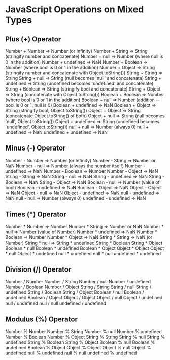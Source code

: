 JavaScript Operations on Mixed Types
====================================

Plus (+) Operator
-----------------
Number + Number       => Number (or Infinity)
Number + String       => String (stringify number and concatenate)
Number + null         => Number (where null is 0 in the addition)
Number + undefined    => NaN
Number + Boolean      => Number (where bool is 0 or 1 in the addition)
Number + Object       => String (stringify number and concatenate with Object.toString())
String + String       => String
String + null         => String (null becomes 'null' and concatenate)
String + undefined    => String (undefined becomes 'undefined' and concatenate)
String + Boolean      => String (stringify bool and concatenate)
String + Object       => String (concatenate with Object.toString())
Boolean + Boolean     => Number (where bool is 0 or 1 in the addition)
Boolean + null        => Number (addition -- bool is 0 or 1, null is 0)
Boolean + undefined   => NaN
Boolean + Object      => String (stringify bool, Object.toString())
Object + Object       => String (concatenate Object.toString() of both)
Object + null         => String (null becomes 'null', Object.toString())
Object + undefined    => String (undefined becomes 'undefined', Object.toString())
null + null           => Number (always 0)
null + undefined      => NaN
undefined + undefined => NaN

Minus (-) Operator
------------------
Number - Number       => Number (or Infinity)
Number - String       => Number or NaN
Number - null         => Number (always the number itself)
Number - undefined    => NaN
Number - Boolean      => Number
Number - Object       => NaN
String - String       => NaN
String - null         => NaN
String - undefined    => NaN
String - Boolean      => NaN
String - Object       => NaN
Boolean - null        => Number (value of bool)
Boolean - undefined   => NaN
Boolean - Object      => NaN
Object - Object       => NaN
Object - null         => NaN
Object - undefined    => NaN
null - undefined      => NaN
null - null           => Number (always 0)
undefined - undefined => NaN

Times (\*) Operator
-------------------
Number * Number       => Number
Number * String       => Number or NaN
Number * null         => Number (value of Number)
Number * undefined    => NaN
Number * Boolean      => Number
Number * Object       => NaN
String * String       => NaN (or Number)
String * null         => 
String * undefined
String * Boolean
String * Object
Boolean * null
Boolean * undefined
Boolean * Object
Object * Object
Object * null
Object * undefined
null * undefined
null * null
undefined * undefined

Division (/) Operator
---------------------
Number / Number
Number / String
Number / null
Number / undefined
Number / Boolean
Number / Object
String / String
String / null
String / undefined
String / Boolean
String / Object
Boolean / null
Boolean / undefined
Boolean / Object
Object / Object
Object / null
Object / undefined
null / undefined
null / null
undefined / undefined

Modulus (%) Operator
--------------------
Number % Number
Number % String
Number % null
Number % undefined
Number % Boolean
Number % Object
String % String
String % null
String % undefined
String % Boolean
String % Object
Boolean % null
Boolean % undefined
Boolean % Object
Object % Object
Object % null
Object % undefined
null % undefined
null % null
undefined % undefined
